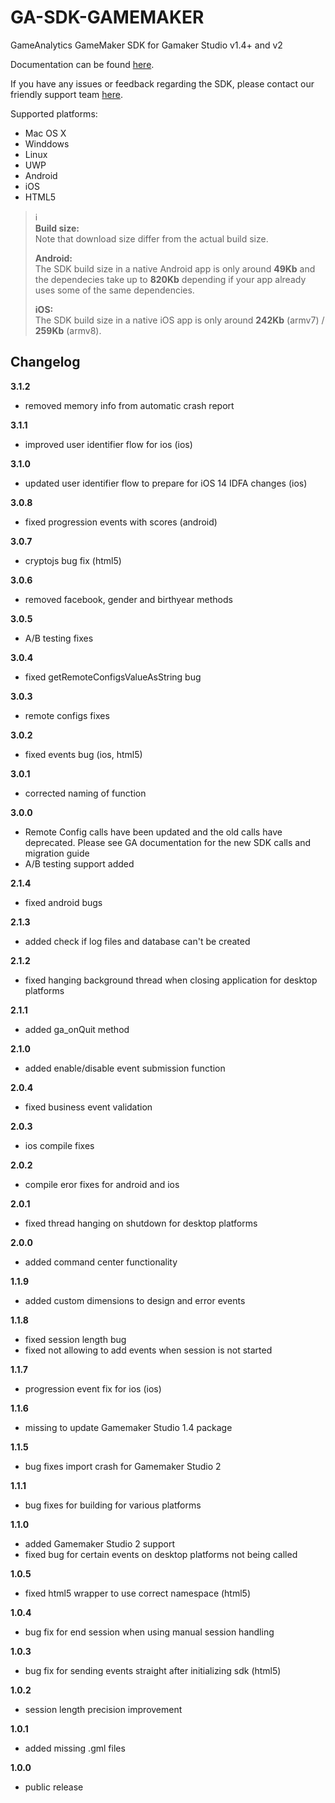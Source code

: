 GA-SDK-GAMEMAKER
================

GameAnalytics GameMaker SDK for Gamaker Studio v1.4+ and v2

Documentation can be found [here](https://gameanalytics.com/docs/gamemaker-sdk).

If you have any issues or feedback regarding the SDK, please contact our friendly support team [here](https://gameanalytics.com/contact).

Supported platforms:

* Mac OS X
* Winddows
* Linux
* UWP
* Android
* iOS
* HTML5


> :information_source:   
> **Build size:**   
> Note that download size differ from the actual build size.   
>   
> **Android:**   
> The SDK build size in a native Android app is only around **49Kb** and the dependecies take up to **820Kb** depending if your app already uses some of the same dependencies.   
>   
> **iOS:**   
> The SDK build size in a native iOS app is only around **242Kb** (armv7) / **259Kb** (armv8).

Changelog
---------
<!--(CHANGELOG_TOP)-->
**3.1.2**
* removed memory info from automatic crash report

**3.1.1**
* improved user identifier flow for ios (ios)

**3.1.0**
* updated user identifier flow to prepare for iOS 14 IDFA changes (ios)

**3.0.8**
* fixed progression events with scores (android)

**3.0.7**
* cryptojs bug fix (html5)

**3.0.6**
* removed facebook, gender and birthyear methods

**3.0.5**
* A/B testing fixes

**3.0.4**
* fixed getRemoteConfigsValueAsString bug

**3.0.3**
* remote configs fixes

**3.0.2**
* fixed events bug (ios, html5)

**3.0.1**
* corrected naming of function

**3.0.0**
* Remote Config calls have been updated and the old calls have deprecated. Please see GA documentation for the new SDK calls and migration guide
* A/B testing support added

**2.1.4**
* fixed android bugs

**2.1.3**
* added check if log files and database can't be created

**2.1.2**
* fixed hanging background thread when closing application for desktop platforms

**2.1.1**
* added ga_onQuit method

**2.1.0**
* added enable/disable event submission function

**2.0.4**
* fixed business event validation

**2.0.3**
* ios compile fixes

**2.0.2**
* compile eror fixes for android and ios

**2.0.1**
* fixed thread hanging on shutdown for desktop platforms

**2.0.0**
* added command center functionality

**1.1.9**
* added custom dimensions to design and error events

**1.1.8**
* fixed session length bug
* fixed not allowing to add events when session is not started

**1.1.7**
* progression event fix for ios (ios)

**1.1.6**
* missing to update Gamemaker Studio 1.4 package

**1.1.5**
* bug fixes import crash for Gamemaker Studio 2

**1.1.1**
* bug fixes for building for various platforms

**1.1.0**
* added Gamemaker Studio 2 support
* fixed bug for certain events on desktop platforms not being called

**1.0.5**
* fixed html5 wrapper to use correct namespace (html5)

**1.0.4**
* bug fix for end session when using manual session handling

**1.0.3**
* bug fix for sending events straight after initializing sdk (html5)

**1.0.2**
* session length precision improvement

**1.0.1**
* added missing .gml files

**1.0.0**
* public release

